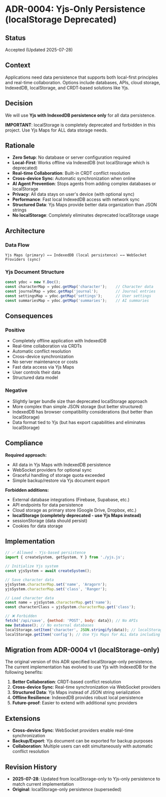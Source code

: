 # ADR-0004: Yjs-Only Persistence (localStorage Deprecated)

## Status
Accepted (Updated 2025-07-28)

## Context
Applications need data persistence that supports both local-first principles and real-time collaboration. Options include databases, APIs, cloud storage, IndexedDB, localStorage, and CRDT-based solutions like Yjs.

## Decision
We will use **Yjs with IndexedDB persistence only** for all data persistence.

**IMPORTANT**: localStorage is completely deprecated and forbidden in this project. Use Yjs Maps for ALL data storage needs.

## Rationale
- **Zero Setup**: No database or server configuration required
- **Local-First**: Works offline via IndexedDB (not localStorage which is deprecated)
- **Real-time Collaboration**: Built-in CRDT conflict resolution
- **Cross-device Sync**: Automatic synchronization when online
- **AI Agent Prevention**: Stops agents from adding complex databases or localStorage
- **Privacy**: All data stays on user's device (with optional sync)
- **Performance**: Fast local IndexedDB access with network sync
- **Structured Data**: Yjs Maps provide better data organization than JSON strings
- **No localStorage**: Completely eliminates deprecated localStorage usage

## Architecture

### Data Flow
```
Yjs Maps (primary) ←→ IndexedDB (local persistence) ←→ WebSocket Providers (sync)
```

### Yjs Document Structure
```javascript
const ydoc = new Y.Doc();
const characterMap = ydoc.getMap('character');    // Character data
const journalMap = ydoc.getMap('journal');        // Journal entries  
const settingsMap = ydoc.getMap('settings');      // User settings
const summariesMap = ydoc.getMap('summaries');    // AI summaries
```

## Consequences
### Positive
- Completely offline application with IndexedDB
- Real-time collaboration via CRDTs
- Automatic conflict resolution
- Cross-device synchronization
- No server maintenance or costs
- Fast data access via Yjs Maps
- User controls their data
- Structured data model

### Negative
- Slightly larger bundle size than deprecated localStorage approach
- More complex than simple JSON storage (but better structured)
- IndexedDB has browser compatibility considerations (but better than localStorage)
- Data format tied to Yjs (but has export capabilities and eliminates localStorage)

## Compliance
**Required approach:**
- All data in Yjs Maps with IndexedDB persistence
- WebSocket providers for optional sync
- Graceful handling of storage quota exceeded
- Simple backup/restore via Yjs document export

**Forbidden additions:**
- External database integrations (Firebase, Supabase, etc.)
- API endpoints for data persistence
- Cloud storage as primary store (Google Drive, Dropbox, etc.)
- **localStorage (completely deprecated - use Yjs Maps instead)**
- sessionStorage (data should persist)
- Cookies for data storage

## Implementation
```javascript
// ✅ Allowed - Yjs-based persistence
import { createSystem, getSystem, Y } from './yjs.js';

// Initialize Yjs system
const yjsSystem = await createSystem();

// Save character data
yjsSystem.characterMap.set('name', 'Aragorn');
yjsSystem.characterMap.set('class', 'Ranger');

// Load character data  
const name = yjsSystem.characterMap.get('name');
const characterClass = yjsSystem.characterMap.get('class');

// ❌ Forbidden
fetch('/api/save', {method: 'POST', body: data}); // No APIs
new Database(); // No external databases
localStorage.setItem('character', JSON.stringify(data)); // localStorage completely deprecated
localStorage.getItem('config'); // Use Yjs Maps for ALL data including config
```

## Migration from ADR-0004 v1 (localStorage-only)
The original version of this ADR specified localStorage-only persistence. The current implementation has evolved to use Yjs with IndexedDB for the following benefits:

1. **Better Collaboration**: CRDT-based conflict resolution
2. **Cross-device Sync**: Real-time synchronization via WebSocket providers  
3. **Structured Data**: Yjs Maps instead of JSON string serialization
4. **Offline Resilience**: IndexedDB provides robust local persistence
5. **Future-proof**: Easier to extend with additional sync providers

## Extensions
- **Cross-device Sync**: WebSocket providers enable real-time synchronization
- **Backup/Export**: Yjs document can be exported for backup purposes
- **Collaboration**: Multiple users can edit simultaneously with automatic conflict resolution

## Revision History
- **2025-07-28**: Updated from localStorage-only to Yjs-only persistence to match current implementation
- **Original**: localStorage-only persistence (superseded)
